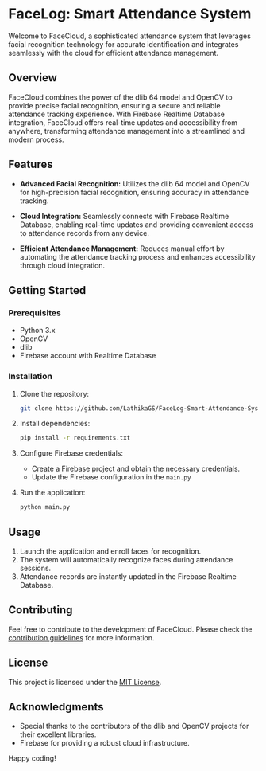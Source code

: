 # FaceLog: Smart Attendance System

Welcome to FaceCloud, a sophisticated attendance system that leverages facial recognition technology for accurate identification and integrates seamlessly with the cloud for efficient attendance management.

## Overview

FaceCloud combines the power of the dlib 64 model and OpenCV to provide precise facial recognition, ensuring a secure and reliable attendance tracking experience. With Firebase Realtime Database integration, FaceCloud offers real-time updates and accessibility from anywhere, transforming attendance management into a streamlined and modern process.

## Features

- **Advanced Facial Recognition:** Utilizes the dlib 64 model and OpenCV for high-precision facial recognition, ensuring accuracy in attendance tracking.

- **Cloud Integration:** Seamlessly connects with Firebase Realtime Database, enabling real-time updates and providing convenient access to attendance records from any device.

- **Efficient Attendance Management:** Reduces manual effort by automating the attendance tracking process and enhances accessibility through cloud integration.

## Getting Started

### Prerequisites

- Python 3.x
- OpenCV
- dlib
- Firebase account with Realtime Database

### Installation

1. Clone the repository:
   ```bash
   git clone https://github.com/LathikaGS/FaceLog-Smart-Attendance-System.git
   ```

2. Install dependencies:
   ```bash
   pip install -r requirements.txt
   ```

3. Configure Firebase credentials:
   - Create a Firebase project and obtain the necessary credentials.
   - Update the Firebase configuration in the `main.py`

4. Run the application:
   ```bash
   python main.py
   ```

## Usage

1. Launch the application and enroll faces for recognition.
2. The system will automatically recognize faces during attendance sessions.
3. Attendance records are instantly updated in the Firebase Realtime Database.

## Contributing

Feel free to contribute to the development of FaceCloud. Please check the [contribution guidelines](CONTRIBUTING.md) for more information.

## License

This project is licensed under the [MIT License](LICENSE).

## Acknowledgments

- Special thanks to the contributors of the dlib and OpenCV projects for their excellent libraries.
- Firebase for providing a robust cloud infrastructure.

Happy coding!
